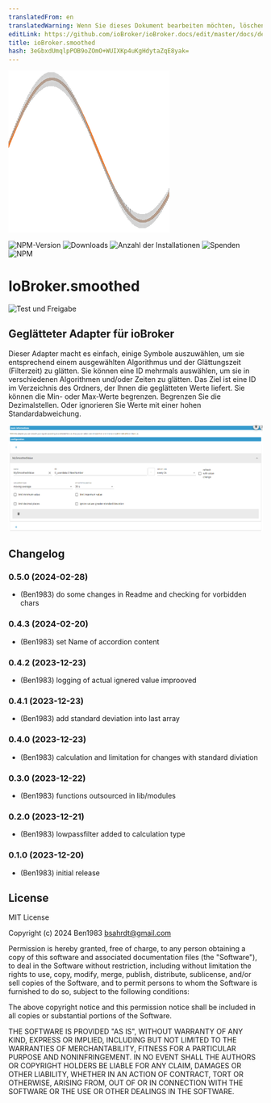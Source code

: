 ```yaml
---
translatedFrom: en
translatedWarning: Wenn Sie dieses Dokument bearbeiten möchten, löschen Sie bitte das Feld "translationsFrom". Andernfalls wird dieses Dokument automatisch erneut übersetzt
editLink: https://github.com/ioBroker/ioBroker.docs/edit/master/docs/de/adapterref/iobroker.smoothed/README.md
title: ioBroker.smoothed
hash: 3eGbxdUmqlpPOB9oZOmO+WUIXKp4uKgHdytaZqE8yak=
---
```

![Logo](../../../en/adapterref/iobroker.smoothed/admin/smoothed.png)

![NPM-Version](https://img.shields.io/npm/v/iobroker.smoothed.svg)
![Downloads](https://img.shields.io/npm/dm/iobroker.smoothed.svg)
![Anzahl der Installationen](https://iobroker.live/badges/smoothed-installed.svg)
![Spenden](https://img.shields.io/badge/paypal-donate%20|%20spenden-blue.svg)
![NPM](https://nodei.co/npm/iobroker.smoothed.png?downloads=true)

# IoBroker.smoothed
![Test und Freigabe](https://github.com/BenAhrdt/iobroker.smoothed/workflows/Test%20and%20Release/badge.svg)

## Geglätteter Adapter für ioBroker
Dieser Adapter macht es einfach, einige Symbole auszuwählen, um sie entsprechend einem ausgewählten Algorithmus und der Glättungszeit (Filterzeit) zu glätten.
Sie können eine ID mehrmals auswählen, um sie in verschiedenen Algorithmen und/oder Zeiten zu glätten.
Das Ziel ist eine ID im Verzeichnis des Ordners, der Ihnen die geglätteten Werte liefert.
Sie können die Min- oder Max-Werte begrenzen.
Begrenzen Sie die Dezimalstellen.
Oder ignorieren Sie Werte mit einer hohen Standardabweichung.

![Alt-Text](../../../en/adapterref/iobroker.smoothed/image.png)

## Changelog
<!--
	Placeholder for the next version (at the beginning of the line):
	### **WORK IN PROGRESS**
-->
### 0.5.0 (2024-02-28)
* (Ben1983) do some changes in Readme and checking for vorbidden chars

### 0.4.3 (2024-02-20)
* (Ben1983) set Name of accordion content

### 0.4.2 (2023-12-23)
* (Ben1983) logging of actual ignered value improoved

### 0.4.1 (2023-12-23)
* (Ben1983) add standard deviation into last array

### 0.4.0 (2023-12-23)
* (Ben1983) calculation and limitation for changes with standard diviation

### 0.3.0 (2023-12-22)
* (Ben1983) functions outsourced in lib/modules

### 0.2.0 (2023-12-21)
* (Ben1983) lowpassfilter added to calculation type

### 0.1.0 (2023-12-20)
* (Ben1983) initial release

## License
MIT License

Copyright (c) 2024 Ben1983 <bsahrdt@gmail.com>

Permission is hereby granted, free of charge, to any person obtaining a copy
of this software and associated documentation files (the "Software"), to deal
in the Software without restriction, including without limitation the rights
to use, copy, modify, merge, publish, distribute, sublicense, and/or sell
copies of the Software, and to permit persons to whom the Software is
furnished to do so, subject to the following conditions:

The above copyright notice and this permission notice shall be included in all
copies or substantial portions of the Software.

THE SOFTWARE IS PROVIDED "AS IS", WITHOUT WARRANTY OF ANY KIND, EXPRESS OR
IMPLIED, INCLUDING BUT NOT LIMITED TO THE WARRANTIES OF MERCHANTABILITY,
FITNESS FOR A PARTICULAR PURPOSE AND NONINFRINGEMENT. IN NO EVENT SHALL THE
AUTHORS OR COPYRIGHT HOLDERS BE LIABLE FOR ANY CLAIM, DAMAGES OR OTHER
LIABILITY, WHETHER IN AN ACTION OF CONTRACT, TORT OR OTHERWISE, ARISING FROM,
OUT OF OR IN CONNECTION WITH THE SOFTWARE OR THE USE OR OTHER DEALINGS IN THE
SOFTWARE.